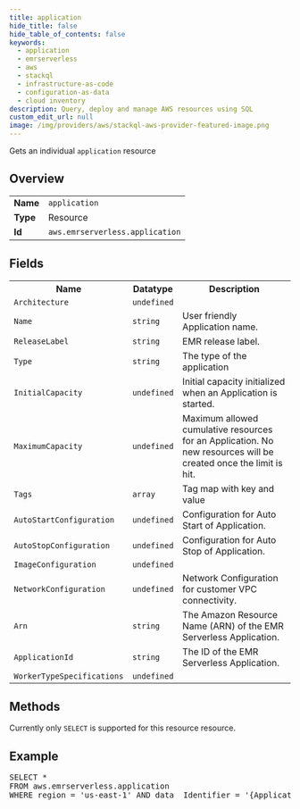```yaml
---
title: application
hide_title: false
hide_table_of_contents: false
keywords:
  - application
  - emrserverless
  - aws
  - stackql
  - infrastructure-as-code
  - configuration-as-data
  - cloud inventory
description: Query, deploy and manage AWS resources using SQL
custom_edit_url: null
image: /img/providers/aws/stackql-aws-provider-featured-image.png
---
```

Gets an individual <code>application</code> resource

## Overview
<table><tbody>
<tr><td><b>Name</b></td><td><code>application</code></td></tr>
<tr><td><b>Type</b></td><td>Resource</td></tr>
<tr><td><b>Id</b></td><td><code>aws.emrserverless.application</code></td></tr>
</tbody></table>

## Fields
<table><tbody>
<tr><th>Name</th><th>Datatype</th><th>Description</th></tr>
<tr><td><code>Architecture</code></td><td><code>undefined</code></td><td></td></tr><tr><td><code>Name</code></td><td><code>string</code></td><td>User friendly Application name.</td></tr><tr><td><code>ReleaseLabel</code></td><td><code>string</code></td><td>EMR release label.</td></tr><tr><td><code>Type</code></td><td><code>string</code></td><td>The type of the application</td></tr><tr><td><code>InitialCapacity</code></td><td><code>undefined</code></td><td>Initial capacity initialized when an Application is started.</td></tr><tr><td><code>MaximumCapacity</code></td><td><code>undefined</code></td><td>Maximum allowed cumulative resources for an Application. No new resources will be created once the limit is hit.</td></tr><tr><td><code>Tags</code></td><td><code>array</code></td><td>Tag map with key and value</td></tr><tr><td><code>AutoStartConfiguration</code></td><td><code>undefined</code></td><td>Configuration for Auto Start of Application.</td></tr><tr><td><code>AutoStopConfiguration</code></td><td><code>undefined</code></td><td>Configuration for Auto Stop of Application.</td></tr><tr><td><code>ImageConfiguration</code></td><td><code>undefined</code></td><td></td></tr><tr><td><code>NetworkConfiguration</code></td><td><code>undefined</code></td><td>Network Configuration for customer VPC connectivity.</td></tr><tr><td><code>Arn</code></td><td><code>string</code></td><td>The Amazon Resource Name (ARN) of the EMR Serverless Application.</td></tr><tr><td><code>ApplicationId</code></td><td><code>string</code></td><td>The ID of the EMR Serverless Application.</td></tr><tr><td><code>WorkerTypeSpecifications</code></td><td><code>undefined</code></td><td></td></tr>
</tbody></table>

## Methods
Currently only <code>SELECT</code> is supported for this resource resource.

## Example
<pre>
SELECT * 
FROM aws.emrserverless.application
WHERE region = 'us-east-1' AND data__Identifier = '{ApplicationId}'
</pre>
